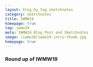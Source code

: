 ```yaml
---
layout: blog_by_tag_sketchnotes
category: sketchnotes
title: IWMW19
homepage: true
tag: iwmw19
meta: IWMW19 Blog Post and Sketchnotes
image: /iwmw19/iwmw19-intro-thumb.jpg
homepage: true
---
```


### Round up of IWMW19

